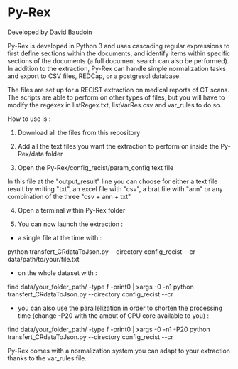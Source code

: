 # Py-Rex

Developed by David Baudoin

Py-Rex is developed in Python 3 and uses cascading regular expressions to first define sections within the documents, and identify items within specific sections of the documents (a full document search can also be performed). In addition to the extraction, Py-Rex can handle simple normalization tasks and export to CSV files, REDCap, or a postgresql database.

The files are set up for a RECIST extraction on medical reports of CT scans. The scripts are able to perform on other types of files, but you will have to modify the regexex in listRegex.txt, listVarRes.csv and var_rules to do so.

How to use is :

1) Download all the files from this repository

2) Add all the text files you want the extraction to perform on inside the Py-Rex/data folder

3) Open the Py-Rex/config_recist/param_config text file

In this file at the "output_result" line you can choose for either a text file result by writing "txt", an excel file with "csv", a brat file with "ann" or any combination of the three "csv + ann + txt"

4) Open a terminal within Py-Rex folder

5) You can now launch the extraction :

 - a single file at the time with :

python transfert_CRdataToJson.py --directory config_recist --cr data/path/to/your/file.txt

- on the whole dataset with :

find data/your_folder_path/ -type f -print0 | xargs -0 -n1 python transfert_CRdataToJson.py --directory config_recist --cr

- you can also use the parallelization in order to shorten the processing time (change -P20 with the amout of CPU core available to you) :

find data/your_folder_path/ -type f -print0 | xargs -0 -n1 -P20 python transfert_CRdataToJson.py --directory config_recist --cr

Py-Rex comes with a normalization system you can adapt to your extraction thanks to the var_rules file.

